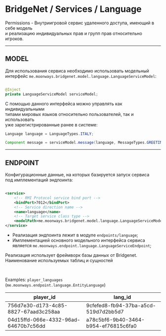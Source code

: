 # BridgeNet / Services / Language

Permissions - Внутриигровой сервис удаленного доступа, имеющий в себе модель
<br>и реализацию индивидуальных прав и групп прав относительно игроков.

---

## MODEL

Для использования сервиса необходимо использовать модельный
<br>интерфейс `me.moonways.bridgenet.model.language.LanguageServiceModel`:

```java

@Inject
private LanguageServiceModel serviceModel;
```

С помощью данного интерфейса можно управлять как индивидуальными
<br>типами мировых языков относительно пользователей, так и использовать
<br>уже зарегистрированные ранее в системе:

```java
Language language = LanguageTypes.ITALY;

Component message = serviceModel.message(language, MessageTypes.GREETING_ON_JOIN);
```

---

## ENDPOINT

Конфигурационные данные, на которых базируется запуск сервиса
<br>под имплементаций эндпоинта:

```xml

<service>
    <!-- RMI Protocol service bind port -->
    <bindPort>7012</bindPort>
    <!-- Service direction name -->
    <name>language</name>
    <!-- Target service class type -->
    <modelPath>me.moonways.bridgenet.model.language.LanguageServiceModel</modelPath>
</service>
```

- Реализация эндпоинта лежит в модуле `endpoints/language`;
- Имплементацией основного модельного интерфейса сервиса
  <br>является `me.moonways.endpoint.language.LanguageServiceEndpoint`;

Реализация использует фреймворк базы данных от Bridgenet.
<br>Наименование используемых таблиц и сущностей

<br>

Examples: `player_languages` (`me.moonways.endpoint.language.EntityLanguage`)

| player_id                            | lang_id                              |
|--------------------------------------|--------------------------------------|
| 756d7e30-d173-4c85-8827-67aad3c258aa | 9cfefed8-fb94-37ba-a5cd-519d7d2bb5d7 |
| 04d15ffd-066e-4332-96ad-64670b7c56dd | a78c5bf6-9b40-3464-b954-ef76815c6fa0 |
